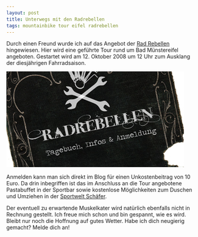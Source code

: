 ```yaml
---
layout: post
title: Unterwegs mit den Radrebellen
tags: mountainbike tour eifel radrebellen
---
```


Durch einen Freund wurde ich auf das Angebot der [Rad Rebellen](http://www.rad-rebellen.de) hingewiesen. Hier wird eine geführte Tour rund um Bad Münstereifel angeboten. Gestartet wird am 12. Oktober 2008 um 12 Uhr zum Ausklang der diesjährigen Fahrradsaison.

![Logo der Radrebellen](/images/2008-09-22/radrebellen.jpg)

Anmelden kann man sich direkt im Blog für einen Unkostenbeitrag von 10 Euro. Da drin inbegriffen ist das im Anschluss an die Tour angebotene Pastabuffet in der Sportbar sowie kostenlose Möglichkeiten zum Duschen und Umziehen in der [Sportwelt Schäfer](http://www.sportwelt-schaefer.de).

Der eventuell zu erwartende Muskelkater wird natürlich ebenfalls nicht in Rechnung gestellt. Ich freue mich schon und bin gespannt, wie es wird. Bleibt nur noch die Hoffnung auf gutes Wetter. Habe ich dich neugierig gemacht? Melde dich an!
